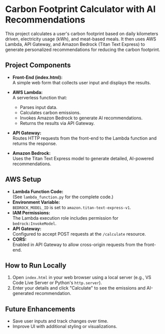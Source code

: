 # Carbon Footprint Calculator with AI Recommendations

This project calculates a user's carbon footprint based on daily kilometers driven, electricity usage (kWh), and meat-based meals. It then uses AWS Lambda, API Gateway, and Amazon Bedrock (Titan Text Express) to generate personalized recommendations for reducing the carbon footprint.

## Project Components

- **Front-End (index.html):**  
  A simple web form that collects user input and displays the results.

- **AWS Lambda:**  
  A serverless function that:
  - Parses input data.
  - Calculates carbon emissions.
  - Invokes Amazon Bedrock to generate AI recommendations.
  - Returns the results via API Gateway.

- **API Gateway:**  
  Routes HTTP requests from the front-end to the Lambda function and returns the response.

- **Amazon Bedrock:**  
  Uses the Titan Text Express model to generate detailed, AI-powered recommendations.

## AWS Setup

- **Lambda Function Code:**  
  (See `lambda_function.py` for the complete code.)
- **Environment Variable:**  
  `BEDROCK_MODEL_ID` is set to `amazon.titan-text-express-v1`.
- **IAM Permissions:**  
  The Lambda execution role includes permission for `bedrock:InvokeModel`.
- **API Gateway:**  
  Configured to accept POST requests at the `/calculate` resource.
- **CORS:**  
  Enabled in API Gateway to allow cross-origin requests from the front-end.

## How to Run Locally

1. Open `index.html` in your web browser using a local server (e.g., VS Code Live Server or Python's `http.server`).
2. Enter your details and click "Calculate" to see the emissions and AI-generated recommendation.

## Future Enhancements

- Save user inputs and track changes over time.
- Improve UI with additional styling or visualizations.
